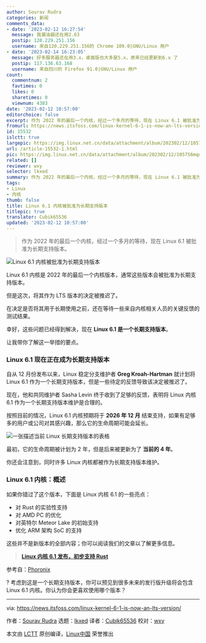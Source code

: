 ```yaml
---
author: Sourav Rudra
categories: 新闻
comments_data:
- date: '2023-02-12 16:27:54'
  message: 我漏油器还在用2.63
  postip: 120.229.251.156
  username: 来自120.229.251.156的 Chrome 109.0|GNU/Linux 用户
- date: '2023-02-14 16:23:05'
  message: 好多服务器还在用3.x，桌面版也大多是5.x，原来已经更新到6.x 了
  postip: 117.136.63.168
  username: 来自四川的 Firefox 91.0|GNU/Linux 用户
count:
  commentnum: 2
  favtimes: 0
  likes: 0
  sharetimes: 0
  viewnum: 4383
date: '2023-02-12 10:57:00'
editorchoice: false
excerpt: 作为 2022 年的最后一个内核，经过一个多月的等待，现在 Linux 6.1 被批准为长期支持版本。
fromurl: https://news.itsfoss.com/linux-kernel-6-1-is-now-an-lts-version/
id: 15532
islctt: true
largepic: https://img.linux.net.cn/data/attachment/album/202302/12/105756mqqmkpyibze9wqlw.png
url: /article-15532-1.html
pic: https://img.linux.net.cn/data/attachment/album/202302/12/105756mqqmkpyibze9wqlw.png.thumb.jpg
related: []
reviewer: wxy
selector: lkxed
summary: 作为 2022 年的最后一个内核，经过一个多月的等待，现在 Linux 6.1 被批准为长期支持版本。
tags:
- Linux
- 内核
thumb: false
title: Linux 6.1 内核被批准为长期支持版本
titlepic: true
translator: Cubik65536
updated: '2023-02-12 10:57:00'
---
```



> 
> 作为 2022 年的最后一个内核，经过一个多月的等待，现在 Linux 6.1 被批准为长期支持版本。
> 
> 
> 


![Linux 6.1 内核被批准为长期支持版本](https://img.linux.net.cn/data/attachment/album/202302/12/105756mqqmkpyibze9wqlw.png)


Linux 6.1 内核是 2022 年的最后一个内核版本，通常这些版本会被批准为长期支持版本。


但是这次，将其作为 LTS 版本的决定被推迟了。


在决定是否将其用于长期使用之前，还在等待一些来自内核相关人员的关键反馈的测试结果。


幸好，这些问题已经得到解决，现在 **Linux 6.1 是一个长期支持版本**。


让我带你了解这一举措的要点。


### Linux 6.1 现在正在成为长期支持版本


自从 12 月份发布以来，Linux 稳定分支维护者 **Greg Kroah-Hartman** 就计划将 Linux 6.1 作为一个长期支持版本，但是一些待定的反馈导致该决定被推迟了。


现在，他和共同维护者 Sasha Levin 终于收到了足够的反馈，表明将 Linux 内核 6.1 作为一个长期支持版本维护是合理的。


按照目前的情况，Linux 6.1 内核预期将于 **2026 年 12 月** 结束支持，如果有足够多的用户或公司对其感兴趣，那么它的生命周期可能会延长。


![一张描述当前 Linux 长期支持版本的表格](https://img.linux.net.cn/data/attachment/album/202302/12/105756hcfocfgn6r16v1b8.jpg)


最初，它的生命周期被计划为 2 年，但是后来被更新为了 **当前的 4 年**。


你还会注意到，同时许多 Linux 内核都被作为长期支持版本维护。


### Linux 6.1 内核：概述


如果你错过了这个版本，下面是 Linux 内核 6.1 的一些亮点：


* 对 Rust 的实验性支持
* 对 AMD PC 的优化
* 对英特尔 Meteor Lake 的初始支持
* 优化 ARM 架构 SoC 的支持


这些并不是新版本的全部内容；你可以阅读我们的文章以了解更多信息。



> 
> **[Linux 内核 6.1 发布，初步支持 Rust](https://news.itsfoss.com/linux-kernel-6-1-release/)**
> 
> 
> 


参考自：[Phoronix](https://www.phoronix.com/news/Linux-6.1-LTS-Official)


? 考虑到这是一个长期支持版本，你可以预见到很多未来的发行版升级将会包含 Linux 6.1 内核。你认为你会更喜欢使用哪个版本？




---


via: <https://news.itsfoss.com/linux-kernel-6-1-is-now-an-lts-version/>


作者：[Sourav Rudra](https://news.itsfoss.com/author/sourav/) 选题：[lkxed](https://github.com/lkxed/) 译者：[Cubik65536](https://github.com/Cubik65536) 校对：[wxy](https://github.com/wxy)


本文由 [LCTT](https://github.com/LCTT/TranslateProject) 原创编译，[Linux中国](https://linux.cn/) 荣誉推出